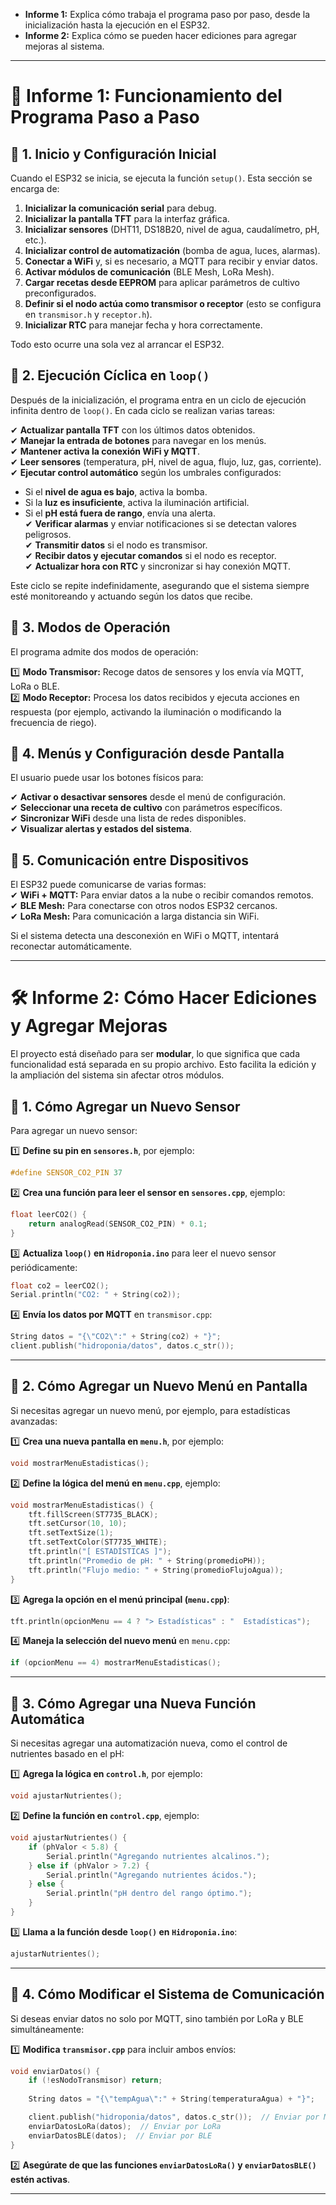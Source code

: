 
- **Informe 1:** Explica cómo trabaja el programa paso por paso, desde la inicialización hasta la ejecución en el ESP32.  
- **Informe 2:** Explica cómo se pueden hacer ediciones para agregar mejoras al sistema.  

---

# 📝 **Informe 1: Funcionamiento del Programa Paso a Paso**  

## 📌 **1. Inicio y Configuración Inicial**  

Cuando el ESP32 se inicia, se ejecuta la función `setup()`. Esta sección se encarga de:  

1. **Inicializar la comunicación serial** para debug.  
2. **Inicializar la pantalla TFT** para la interfaz gráfica.  
3. **Inicializar sensores** (DHT11, DS18B20, nivel de agua, caudalímetro, pH, etc.).  
4. **Inicializar control de automatización** (bomba de agua, luces, alarmas).  
5. **Conectar a WiFi** y, si es necesario, a MQTT para recibir y enviar datos.  
6. **Activar módulos de comunicación** (BLE Mesh, LoRa Mesh).  
7. **Cargar recetas desde EEPROM** para aplicar parámetros de cultivo preconfigurados.  
8. **Definir si el nodo actúa como transmisor o receptor** (esto se configura en `transmisor.h` y `receptor.h`).  
9. **Inicializar RTC** para manejar fecha y hora correctamente.  

Todo esto ocurre una sola vez al arrancar el ESP32.  

## 📌 **2. Ejecución Cíclica en `loop()`**  

Después de la inicialización, el programa entra en un ciclo de ejecución infinita dentro de `loop()`. En cada ciclo se realizan varias tareas:  

✔ **Actualizar pantalla TFT** con los últimos datos obtenidos.  
✔ **Manejar la entrada de botones** para navegar en los menús.  
✔ **Mantener activa la conexión WiFi y MQTT**.  
✔ **Leer sensores** (temperatura, pH, nivel de agua, flujo, luz, gas, corriente).  
✔ **Ejecutar control automático** según los umbrales configurados:  
   - Si el **nivel de agua es bajo**, activa la bomba.  
   - Si la **luz es insuficiente**, activa la iluminación artificial.  
   - Si el **pH está fuera de rango**, envía una alerta.  
✔ **Verificar alarmas** y enviar notificaciones si se detectan valores peligrosos.  
✔ **Transmitir datos** si el nodo es transmisor.  
✔ **Recibir datos y ejecutar comandos** si el nodo es receptor.  
✔ **Actualizar hora con RTC** y sincronizar si hay conexión MQTT.  

Este ciclo se repite indefinidamente, asegurando que el sistema siempre esté monitoreando y actuando según los datos que recibe.  

## 📌 **3. Modos de Operación**  

El programa admite dos modos de operación:  

1️⃣ **Modo Transmisor:** Recoge datos de sensores y los envía vía MQTT, LoRa o BLE.  
2️⃣ **Modo Receptor:** Procesa los datos recibidos y ejecuta acciones en respuesta (por ejemplo, activando la iluminación o modificando la frecuencia de riego).  

## 📌 **4. Menús y Configuración desde Pantalla**  

El usuario puede usar los botones físicos para:  

✔ **Activar o desactivar sensores** desde el menú de configuración.  
✔ **Seleccionar una receta de cultivo** con parámetros específicos.  
✔ **Sincronizar WiFi** desde una lista de redes disponibles.  
✔ **Visualizar alertas y estados del sistema**.  

## 📌 **5. Comunicación entre Dispositivos**  

El ESP32 puede comunicarse de varias formas:  
✔ **WiFi + MQTT:** Para enviar datos a la nube o recibir comandos remotos.  
✔ **BLE Mesh:** Para conectarse con otros nodos ESP32 cercanos.  
✔ **LoRa Mesh:** Para comunicación a larga distancia sin WiFi.  

Si el sistema detecta una desconexión en WiFi o MQTT, intentará reconectar automáticamente.  

---

# 🛠️ **Informe 2: Cómo Hacer Ediciones y Agregar Mejoras**  

El proyecto está diseñado para ser **modular**, lo que significa que cada funcionalidad está separada en su propio archivo. Esto facilita la edición y la ampliación del sistema sin afectar otros módulos.  

## 📌 **1. Cómo Agregar un Nuevo Sensor**  

Para agregar un nuevo sensor:  

1️⃣ **Define su pin en `sensores.h`**, por ejemplo:  
```cpp
#define SENSOR_CO2_PIN 37
```
2️⃣ **Crea una función para leer el sensor en `sensores.cpp`**, ejemplo:  
```cpp
float leerCO2() {
    return analogRead(SENSOR_CO2_PIN) * 0.1;
}
```
3️⃣ **Actualiza `loop()` en `Hidroponia.ino`** para leer el nuevo sensor periódicamente:  
```cpp
float co2 = leerCO2();
Serial.println("CO2: " + String(co2));
```
4️⃣ **Envía los datos por MQTT** en `transmisor.cpp`:  
```cpp
String datos = "{\"CO2\":" + String(co2) + "}";
client.publish("hidroponia/datos", datos.c_str());
```

---

## 📌 **2. Cómo Agregar un Nuevo Menú en Pantalla**  

Si necesitas agregar un nuevo menú, por ejemplo, para estadísticas avanzadas:  

1️⃣ **Crea una nueva pantalla en `menu.h`**, por ejemplo:  
```cpp
void mostrarMenuEstadisticas();
```
2️⃣ **Define la lógica del menú en `menu.cpp`**, ejemplo:  
```cpp
void mostrarMenuEstadisticas() {
    tft.fillScreen(ST7735_BLACK);
    tft.setCursor(10, 10);
    tft.setTextSize(1);
    tft.setTextColor(ST7735_WHITE);
    tft.println("[ ESTADÍSTICAS ]");
    tft.println("Promedio de pH: " + String(promedioPH));
    tft.println("Flujo medio: " + String(promedioFlujoAgua));
}
```
3️⃣ **Agrega la opción en el menú principal (`menu.cpp`)**:  
```cpp
tft.println(opcionMenu == 4 ? "> Estadísticas" : "  Estadísticas");
```
4️⃣ **Maneja la selección del nuevo menú** en `menu.cpp`:  
```cpp
if (opcionMenu == 4) mostrarMenuEstadisticas();
```

---

## 📌 **3. Cómo Agregar una Nueva Función Automática**  

Si necesitas agregar una automatización nueva, como el control de nutrientes basado en el pH:  

1️⃣ **Agrega la lógica en `control.h`**, por ejemplo:  
```cpp
void ajustarNutrientes();
```
2️⃣ **Define la función en `control.cpp`**, ejemplo:  
```cpp
void ajustarNutrientes() {
    if (phValor < 5.8) {
        Serial.println("Agregando nutrientes alcalinos.");
    } else if (phValor > 7.2) {
        Serial.println("Agregando nutrientes ácidos.");
    } else {
        Serial.println("pH dentro del rango óptimo.");
    }
}
```
3️⃣ **Llama a la función desde `loop()` en `Hidroponia.ino`**:  
```cpp
ajustarNutrientes();
```

---

## 📌 **4. Cómo Modificar el Sistema de Comunicación**  

Si deseas enviar datos no solo por MQTT, sino también por LoRa y BLE simultáneamente:  

1️⃣ **Modifica `transmisor.cpp`** para incluir ambos envíos:  
```cpp
void enviarDatos() {
    if (!esNodoTransmisor) return;
    
    String datos = "{\"tempAgua\":" + String(temperaturaAgua) + "}";

    client.publish("hidroponia/datos", datos.c_str());  // Enviar por MQTT
    enviarDatosLoRa(datos);  // Enviar por LoRa
    enviarDatosBLE(datos);  // Enviar por BLE
}
```
2️⃣ **Asegúrate de que las funciones `enviarDatosLoRa()` y `enviarDatosBLE()` estén activas**.  

---
